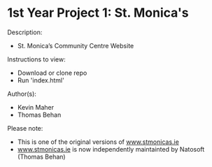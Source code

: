 # 1st Year Project 1: St. Monica's
Description:
- St. Monica’s Community Centre Website

Instructions to  view:
- Download or clone repo
- Run 'index.html'

Author(s):
- Kevin Maher
- Thomas Behan

Please note:
- This is one of the original versions of www.stmonicas.ie
- www.stmonicas.ie is now independently maintainted by Natosoft (Thomas Behan)
